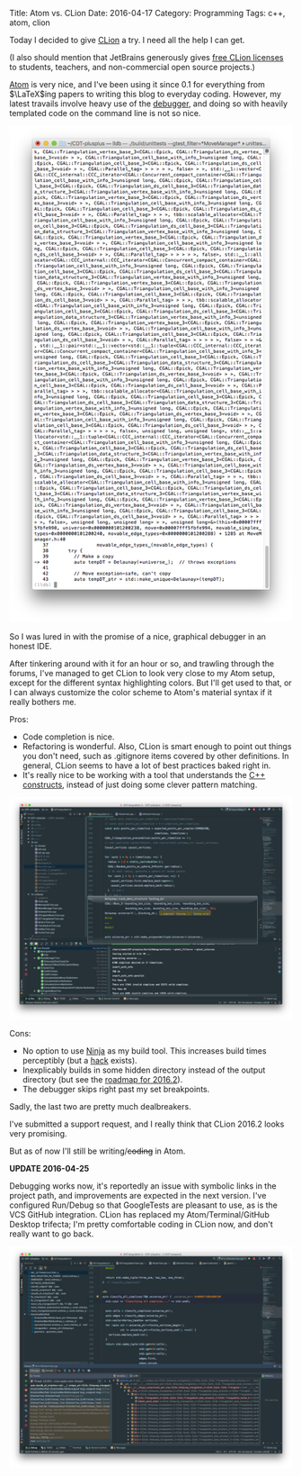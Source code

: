 Title: Atom vs. CLion
Date: 2016-04-17
Category: Programming
Tags: c++, atom, clion

Today I decided to give [CLion][1] a try. I need all the help I can get.

(I also should mention that JetBrains generously gives [free CLion licenses][7]
to students, teachers, and non-commercial open source projects.)

[Atom][2] is very nice, and I've been using it since 0.1 for everything from
$\LaTeX$ing papers to writing this blog to everyday coding. However, my
latest travails involve heavy use of the [debugger][3], and doing so with
heavily templated code on the command line is not so nice.

![Debugging on the command line](images/cli-debugger.png)

So I was lured in with the promise of a nice, graphical debugger in an honest
IDE.

After tinkering around with it for an hour or so, and trawling through the
forums, I've managed to get CLion to look very close to my Atom setup, except
for the different syntax highlighting colors. But I'll get used to that,
or I can always customize the color scheme to Atom's material syntax if it
really bothers me.

Pros:

- Code completion is nice.
- Refactoring is wonderful. Also, CLion is smart enough to point out things
you don't need, such as .gitignore items covered by other definitions. In
general, CLion seems to have a lot of best practices baked right in.
- It's really nice to be working with a tool that understands the
[C++ constructs][8], instead of just doing some clever pattern matching.

![CLion with CodeGlance](images/clion-codeglance.png)

Cons:

- No option to use [Ninja][4] as my build tool. This increases build times
perceptibly (but a [hack][5] exists).
- Inexplicably builds in some hidden directory instead of the output directory
(but see the [roadmap for 2016.2][6]).
- The debugger skips right past my set breakpoints.

Sadly, the last two are pretty much dealbreakers.

I've submitted a support request, and I really think that CLion 2016.2 looks
very promising.

But as of now I'll still be writing/<del>coding</del> in Atom.

**UPDATE 2016-04-25**

Debugging works now, it's reportedly an issue with symbolic links in the project
path, and improvements are expected in the next version. I've configured
Run/Debug so that GoogleTests are pleasant to use, as is the VCS GitHub
integration. CLion has replaced my Atom/Terminal/GitHub Desktop trifecta;
I'm pretty comfortable coding in CLion now, and don't really want to go back.

![CLion Debugging](images/clion-debugging.png)




[1]: https://www.jetbrains.com/clion/
[2]: https://atom.io
[3]: http://lldb.llvm.org
[4]: https://ninja-build.org
[5]: http://nevkontakte.com/2015/rogue-ninja-support-in-clion.html
[6]: https://blog.jetbrains.com/clion/2016/03/clion-2016-2-roadmap/
[7]: https://www.jetbrains.com/clion/buy/#edition=discounts
[8]: http://www.meetup.com/SF-Bay-Area-Cpp/events/228070137/
